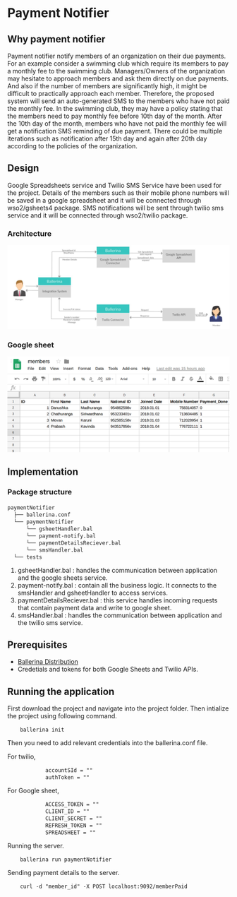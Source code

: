 # Payment Notifier

## Why payment notifier

Payment notifier notify members of an organization on their due payments. For an example consider a swimming club which require its members to pay a monthly fee to the swimming club. Managers/Owners of the organization may hesitate to approach members and ask them directly on due payments. And also if the number of members are significantly high, it might be difficult to practically approach each member. Therefore, the proposed system will send an auto-generated SMS to the members who have not paid the monthly fee. In the swimming club, they may have a policy stating that the members need to pay monthly fee before 10th day of the month.  After the 10th day of the month, members who have not paid the monthly fee will get a notification SMS reminding of due payment. There could be multiple iterations such as notification after 15th day and again after 20th day according to the policies of the organization.

## Design

Google Spreadsheets service and Twilio SMS Service have been used for the project. Details of the members such as their mobile phone numbers will be saved in a google spreadsheet and it will be connected through wso2/gsheets4 package. SMS notifications will be sent through twilio sms service and it will be connected through wso2/twilio package.

### Architecture

![Sample googlsheet created to keep trach of product downloads by customers](images/high_architecture.jpg)

### Google sheet

![Sample googlsheet created to keep trach of product downloads by customers](images/gsheet.png)

## Implementation

### Package structure


```
paymentNotifier
  ├── ballerina.conf  
  └── paymentNotifier
      └── gsheetHandler.bal
      └── payment-notify.bal
      └── paymentDetailsReciever.bal
      └── smsHandler.bal
  └── tests    
```

1. gsheetHandler.bal : handles the communication between application and the google sheets service.
2. payment-notify.bal : contain all the business logic. It connects to the smsHandler and gsheetHandler to access services.
3. paymentDetailsReciever.bal : this service handles incoming requests that contain payment data and write to google sheet.
4. smsHandler.bal : handles the communication between application and the twilio sms service.


## Prerequisites

   - [Ballerina Distribution](https://ballerinalang.org/docs/quick-tour/quick-tour/#install-ballerina)
   - Credetials and tokens for both Google Sheets and Twilio APIs.
   
   
## Running the application

First download the project and navigate into the project folder. Then intialize the project using following command.
```
    ballerina init
```
Then you need to add relevant credentials into the ballerina.conf file.

  For twilio,
```
            accountSId = ""
            authToken = ""  
```
  For Google sheet,
```
            ACCESS_TOKEN = ""
            CLIENT_ID = ""
            CLIENT_SECRET = ""
            REFRESH_TOKEN = ""
            SPREADSHEET = ""
```



Running the server.
```
    ballerina run paymentNotifier
```

Sending payment details to the server.

```
    curl -d "member_id" -X POST localhost:9092/memberPaid
```
